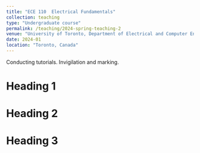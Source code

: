 ```yaml
---
title: "ECE 110  Electrical Fundamentals"
collection: teaching
type: "Undergraduate course"
permalink: /teaching/2024-spring-teaching-2
venue: "University of Toronto, Department of Electrical and Computer Engineering"
date: 2024-01
location: "Toronto, Canada"
---
```


Conducting tutorials. 
Invigilation and marking. 


Heading 1
======

Heading 2
======

Heading 3
======